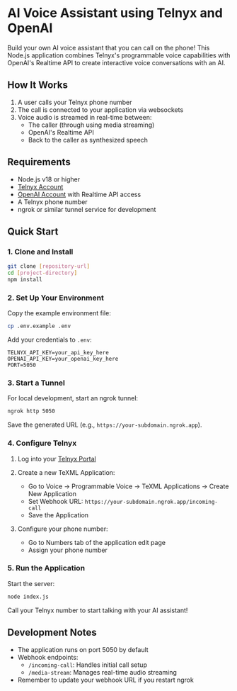 # AI Voice Assistant using Telnyx and OpenAI

Build your own AI voice assistant that you can call on the phone! This Node.js application combines Telnyx's programmable voice capabilities with OpenAI's Realtime API to create interactive voice conversations with an AI.

## How It Works

1. A user calls your Telnyx phone number
2. The call is connected to your application via websockets
3. Voice audio is streamed in real-time between:
   - The caller (through using media streaming)
   - OpenAI's Realtime API
   - Back to the caller as synthesized speech

## Requirements

- Node.js v18 or higher
- [Telnyx Account](https://telnyx.com/sign-up)
- [OpenAI Account](https://platform.openai.com/) with Realtime API access
- A Telnyx phone number
- ngrok or similar tunnel service for development

## Quick Start

### 1. Clone and Install

```bash
git clone [repository-url]
cd [project-directory]
npm install
```

### 2. Set Up Your Environment

Copy the example environment file:
```bash
cp .env.example .env
```

Add your credentials to `.env`:
```
TELNYX_API_KEY=your_api_key_here
OPENAI_API_KEY=your_openai_key_here
PORT=5050
```

### 3. Start a Tunnel

For local development, start an ngrok tunnel:
```bash
ngrok http 5050
```

Save the generated URL (e.g., `https://your-subdomain.ngrok.app`).

### 4. Configure Telnyx

1. Log into your [Telnyx Portal](https://portal.telnyx.com)
2. Create a new TeXML Application:
   - Go to Voice → Programmable Voice → TeXML Applications → Create New Application
   - Set Webhook URL: `https://your-subdomain.ngrok.app/incoming-call`
   - Save the Application

3. Configure your phone number:
   - Go to Numbers tab of the application edit page
   - Assign your phone number

### 5. Run the Application

Start the server:
```bash
node index.js
```

Call your Telnyx number to start talking with your AI assistant!

## Development Notes

- The application runs on port 5050 by default
- Webhook endpoints:
  - `/incoming-call`: Handles initial call setup
  - `/media-stream`: Manages real-time audio streaming
- Remember to update your webhook URL if you restart ngrok